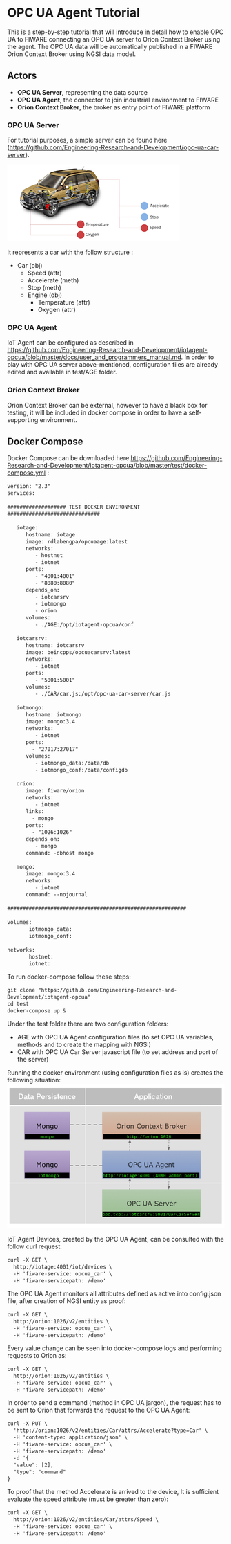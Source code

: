 # OPC UA Agent Tutorial
This is a step-by-step tutorial that will introduce in detail how to enable OPC UA to FIWARE connecting an OPC UA server to Orion Context Broker using the agent.
The OPC UA data will be automatically published in a FIWARE Orion Context Broker using NGSI data model.

## Actors
* **OPC UA Server**, representing the data source 
* **OPC UA Agent**, the connector to join industrial environment to FIWARE
* **Orion Context Broker**, the broker as entry point of FIWARE platform
### OPC UA Server
For tutorial purposes, a simple server can be found here (https://github.com/Engineering-Research-and-Development/opc-ua-car-server).

![Car Schema](https://github.com/Engineering-Research-and-Development/opc-ua-car-server/blob/master/img/car_schema.png)

It  represents a car with the follow structure :
* Car (obj)
  * Speed (attr)
  * Accelerate (meth)
  * Stop (meth)
  * Engine (obj)
    * Temperature (attr)
    * Oxygen (attr)
    
### OPC UA Agent
IoT Agent can be configured as described in https://github.com/Engineering-Research-and-Development/iotagent-opcua/blob/master/docs/user_and_programmers_manual.md. In order to play with OPC UA server above-mentioned, configuration files are already edited and available in test/AGE folder.

### Orion Context Broker
Orion Context Broker can be external, however to have a black box for testing, it will be included in docker compose in order to have a self-supporting environment. 

## Docker Compose
Docker Compose can be downloaded here https://github.com/Engineering-Research-and-Development/iotagent-opcua/blob/master/test/docker-compose.yml :
```
version: "2.3"
services:

################### TEST DOCKER ENVIRONMENT ##############################
 
   iotage:
      hostname: iotage
      image: rdlabengpa/opcuaage:latest
      networks:
         - hostnet
         - iotnet
      ports:
         - "4001:4001"
         - "8080:8080"
      depends_on:
         - iotcarsrv
         - iotmongo
         - orion
      volumes:
         - ./AGE:/opt/iotagent-opcua/conf

   iotcarsrv:
      hostname: iotcarsrv
      image: beincpps/opcuacarsrv:latest
      networks:
         - iotnet
      ports:
         - "5001:5001"
      volumes:
         - ./CAR/car.js:/opt/opc-ua-car-server/car.js

   iotmongo:
      hostname: iotmongo
      image: mongo:3.4
      networks:
         - iotnet
      ports:
        - "27017:27017"
      volumes:
         - iotmongo_data:/data/db
         - iotmongo_conf:/data/configdb
         
   orion:
      image: fiware/orion
      networks:
         - iotnet
      links:
        - mongo
      ports:
        - "1026:1026"
      depends_on:
         - mongo
      command: -dbhost mongo      
    
   mongo:
      image: mongo:3.4
      networks:
         - iotnet
      command: --nojournal   

##########################################################

volumes:
       iotmongo_data:
       iotmongo_conf:

networks:
       hostnet:
       iotnet:
```
To run docker-compose follow these steps: 
```
git clone "https://github.com/Engineering-Research-and-Development/iotagent-opcua"
cd test
docker-compose up & 
```
Under the test folder there are two configuration folders:
* AGE with OPC UA Agent configuration files (to set OPC UA variables, methods and to create the mapping with NGSI)
* CAR with OPC UA Car Server javascript file (to set address and port of the server)

Running the docker environment (using configuration files as is) creates the following situation:
![Car Schema](https://github.com/Engineering-Research-and-Development/iotagent-opcua/blob/master/docs/images/OPC%20UA%20Agent%20tutorial%20Containers.png)

IoT Agent Devices, created by the OPC UA Agent, can be consulted with the follow curl request:
```
curl -X GET \
  http://iotage:4001/iot/devices \
  -H 'fiware-service: opcua_car' \
  -H 'fiware-servicepath: /demo' 
```

The OPC UA Agent monitors all attributes defined as active into config.json file, after creation of NGSI entity as proof:
```
curl -X GET \
  http://orion:1026/v2/entities \
  -H 'fiware-service: opcua_car' \
  -H 'fiware-servicepath: /demo' 
```
Every value change can be seen into docker-compose logs and performing requests to Orion as:
```
curl -X GET \
  http://orion:1026/v2/entities \
  -H 'fiware-service: opcua_car' \
  -H 'fiware-servicepath: /demo' 
```
In order to send a command (method in OPC UA jargon), the request has to be sent to Orion that forwards the request to the OPC UA Agent:
```
curl -X PUT \
  'http://orion:1026/v2/entities/Car/attrs/Accelerate?type=Car' \
  -H 'content-type: application/json' \
  -H 'fiware-service: opcua_car' \
  -H 'fiware-servicepath: /demo' 
  -d '{
  "value": [2],
  "type": "command"
}
```
To proof that the method Accelerate is arrived to the device, It is sufficient evaluate the speed attribute (must be greater than zero):
```
curl -X GET \
  http://orion:1026/v2/entities/Car/attrs/Speed \
  -H 'fiware-service: opcua_car' \
  -H 'fiware-servicepath: /demo' 
```

